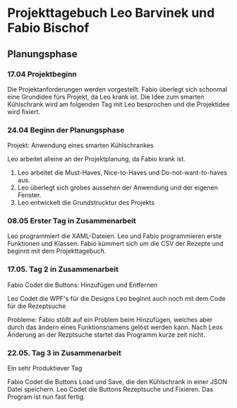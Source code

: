# Projekttagebuch Leo Barvinek und Fabio Bischof

## Planungsphase

### 17.04 Projektbeginn

Die Projektanforderungen werden vorgestellt.
Fabio überlegt sich schonmal eine Grundidee fürs Projekt, da Leo krank ist.
Die Idee zum smarten Kühlschrank wird am folgenden Tag mit Leo besprochen und die Projektidee wird fixiert.

### 24.04 Beginn der Planungsphase

Projekt: Anwendung eines smarten Kühlschrankes

Leo arbeitet alleine an der Projektplanung, da Fabio krank ist.

1. Leo arbeitet die Must-Haves, Nice-to-Haves und Do-not-want-to-haves aus.
2. Leo überlegt sich grobes aussehen der Anwendung und der eigenen Fenster.
3. Leo entwickelt die Grundstrucktur des Projekts

### 08.05 Erster Tag in Zusammenarbeit

Leo programmiert die XAML-Dateien.
Leo und Fabio programmieren erste Funktionen und Klassen.
Fabio kümmert sich um die CSV der Rezepte und beginnt mit dem Projekttagebuch.

### 17.05. Tag 2 in Zusammenarbeit

Fabio Codet die Buttons: Hinzufügen und Entfernen

Leo Codet die WPF's für die Designs
Leo beginnt auch noch mit dem Code für die Rezeptsuche

Probleme:
Fabio stößt auf ein Problem beim Hinzufügen, welches aber durch das ändern eines Funktionsnamens gelöst werden kann.
Nach Leos Änderung an der Rezptsuche startet das Programm kurze zeit nicht.

### 22.05. Tag 3 in Zusammenarbeit

Ein sehr Produktiever Tag

Fabio Codet die Buttons Load und Save, die den Kühlschrank in einer JSON Datei speichern.
Leo Codet die Buttons Rezeptsuche und Fixieren.
Das Program ist nun fast fertig.